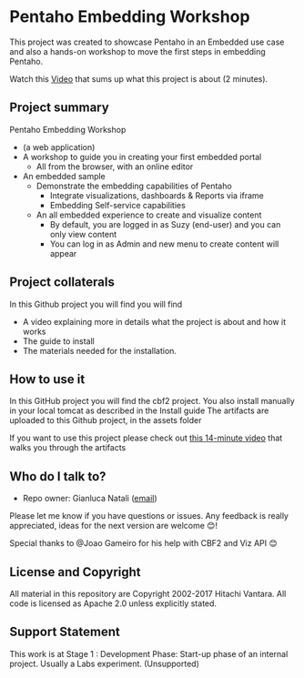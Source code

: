# Pentaho Embedding Workshop #
This project was created to showcase Pentaho in an Embedded use case and also a hands-on workshop to move the first steps in embedding Pentaho.
 
Watch this [Video](https://youtu.be/Xnw_xCM6cxI) that sums up what this project is about  (2 minutes).

## Project summary ##
 
Pentaho Embedding Workshop

* (a web application) 
* A workshop to guide you in creating your first embedded portal 
  * All from the browser, with an online editor
* An embedded sample 
  * Demonstrate the embedding capabilities of Pentaho 
    * Integrate visualizations, dashboards & Reports via iframe
    * Embedding Self-service capabilities
  * An all embedded experience to create and visualize content 
    * By default, you are logged in as Suzy (end-user) and you can only view content
    * You can log in as Admin and new menu to create content will appear

## Project collaterals ##
In this Github project you will find you will find 
* A video explaining more in details what the project is about and how it works
* The guide to install
* The materials needed for the installation.

## How to use it ##
In this GitHub project you will find the cbf2 project.
You also install manually in your local tomcat as described in the Install guide
The artifacts are uploaded to this Github project, in the assets folder

 
If you want to use this project please check out [this 14-minute video](https://www.youtube.com/watch?v=H8GQVF0Y4NA) that walks you through the artifacts

## Who do I talk to? ##

* Repo owner: Gianluca Natali ([email](mailto:gianluca.natali@hitachivantara.com))

Please let me know if you have questions or issues. 
Any feedback is really appreciated, ideas for the next version are welcome 😊!
 
Special thanks to @Joao Gameiro for his help with CBF2 and Viz API 😊

## License and Copyright
 
All material in this repository are Copyright 2002-2017 Hitachi Vantara. All code is licensed as Apache 2.0 unless explicitly stated.
 
## Support Statement
 
This work is at Stage 1 : Development Phase: Start-up phase of an internal project. Usually a Labs experiment. (Unsupported)
 